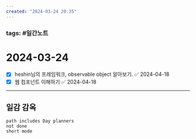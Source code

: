 ```yaml
---
created: "2024-03-24 20:35"
---
```


### tags: #일간노트
  
# 2024-03-24 
- [x] heshin님의 프레임워크, observable object 알아보기. ✅ 2024-04-18
- [x] 웹 컴포넌트 이해하기 ✅ 2024-04-18
  
---  
## 일감 감옥  
```tasks  
path includes Day planners
not done  
short mode  
```